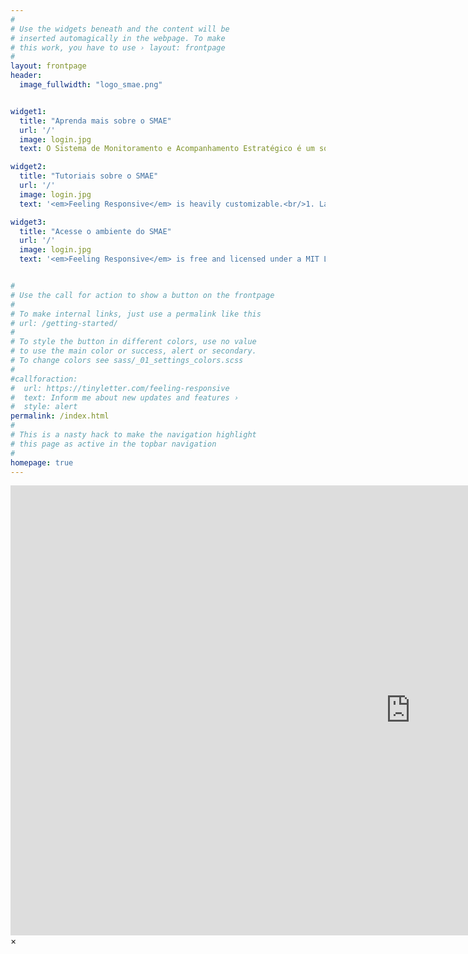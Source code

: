 ```yaml
---
#
# Use the widgets beneath and the content will be
# inserted automagically in the webpage. To make
# this work, you have to use › layout: frontpage
#
layout: frontpage
header:
  image_fullwidth: "logo_smae.png"


widget1:
  title: "Aprenda mais sobre o SMAE"
  url: '/'
  image: login.jpg
  text: O Sistema de Monitoramento e Acompanhamento Estratégico é um software livre e de código aberto que foi desenvolvido com o objetivo de promover melhores práticas na gestão da informação e garantir a consistência na coleta de dados relativos ao Programa de Metas e aos Projetos Prioritários da administração pública municipal. Atualmente, seu escopo diz respeito aos ciclos internos de monitoramento do Programa de Metas e de acompanhamento dos Projetos Prioritários. A implementação do SMAE permite substituir e automatizar rotinas anteriormente realizadas de forma manual por meio de softwares proprietários de planilhas e envio de e-mails, que eram morosas e altamente propensas a erros humanos.'

widget2:
  title: "Tutoriais sobre o SMAE"
  url: '/'
  image: login.jpg
  text: '<em>Feeling Responsive</em> is heavily customizable.<br/>1. Language-Support :)<br/>2. Optimized for speed and it&#39;s responsive.<br/>3. Built on <a href="http://foundation.zurb.com/">Foundation Framework</a>.<br/>4. Seven different Headers.<br/>5. Customizable navigation, footer,...'

widget3:
  title: "Acesse o ambiente do SMAE"
  url: '/'
  image: login.jpg
  text: '<em>Feeling Responsive</em> is free and licensed under a MIT License. Make it your own and start building. The code is well-documented and explains you how it works.'


#
# Use the call for action to show a button on the frontpage
#
# To make internal links, just use a permalink like this
# url: /getting-started/
#
# To style the button in different colors, use no value
# to use the main color or success, alert or secondary.
# To change colors see sass/_01_settings_colors.scss
#
#callforaction:
#  url: https://tinyletter.com/feeling-responsive
#  text: Inform me about new updates and features ›
#  style: alert
permalink: /index.html
#
# This is a nasty hack to make the navigation highlight
# this page as active in the topbar navigation
#
homepage: true
---
```


<div id="videoModal" class="reveal-modal large" data-reveal="">
  <div class="flex-video widescreen vimeo" style="display: block;">
    <iframe width="1280" height="720" src="https://www.youtube.com/embed/3b5zCFSmVvU" frameborder="0" allowfullscreen></iframe>
  </div>
  <a class="close-reveal-modal">&#215;</a>
</div>
